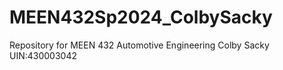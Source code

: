 # MEEN432Sp2024_ColbySacky
Repository for MEEN 432 Automotive Engineering
Colby Sacky UIN:430003042
